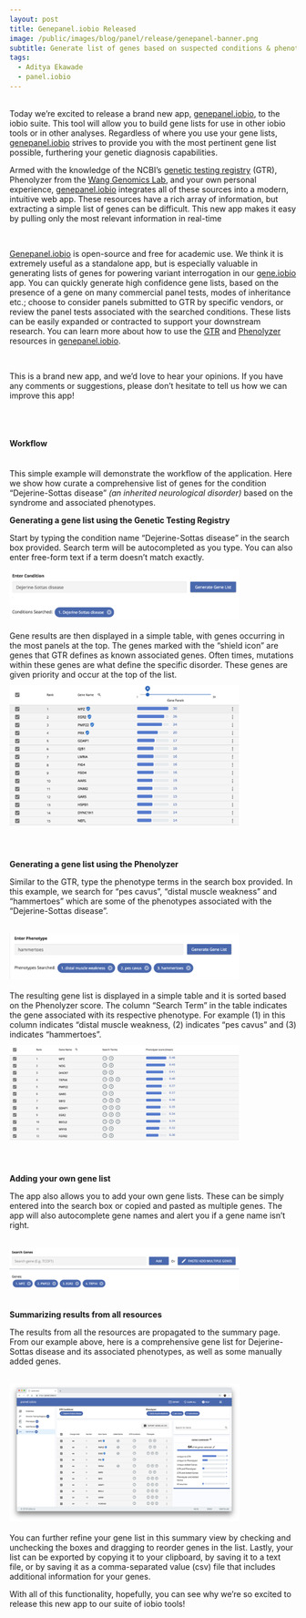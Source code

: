```yaml
---
layout: post
title: Genepanel.iobio Released
image: /public/images/blog/panel/release/genepanel-banner.png
subtitle: Generate list of genes based on suspected conditions & phenotypes
tags:
  - Aditya Ekawade
  - panel.iobio
---
```


<br>
Today we’re excited to release a brand new app, <a href="https://genepanel.iobio.io/">genepanel.iobio</a>, to the iobio suite.  This tool will allow you to build gene lists for use in other iobio tools or in other analyses. Regardless of where you use your gene lists, <a href="https://genepanel.iobio.io/">genepanel.iobio</a> strives to provide you with the most pertinent gene list possible, furthering your genetic diagnosis capabilities.

<br>

Armed with the knowledge of the NCBI’s <a href="https://www.ncbi.nlm.nih.gov/gtr/">genetic testing registry</a> (GTR), Phenolyzer from the <a href="http://wglab.org/">Wang Genomics Lab</a>, and your own personal experience, <a href="https://genepanel.iobio.io/">genepanel.iobio</a> integrates all of these sources into a modern, intuitive web app. These resources have a rich array of information, but extracting a simple list of genes can be difficult. This new app makes it easy by pulling only the most relevant information in real-time

<br>

<a href="https://genepanel.iobio.io/">Genepanel.iobio</a> is open-source and free for academic use. We think it is extremely useful as a standalone app, but is especially valuable in generating lists of genes for powering variant interrogation in our <a href="https://gene.iobio.io/">gene.iobio</a> app. You can quickly generate high confidence gene lists, based on the presence of a gene on many commercial panel tests, modes of inheritance etc.; choose to consider panels submitted to GTR by specific vendors, or review the panel tests associated with the searched conditions. These lists can be easily expanded or contracted to support your downstream research. You can learn more about how to use the <a href="http://iobio.io/user_guides/2018/10/28/how-to-use-gtr/">GTR</a> and <a href="http://iobio.io/user_guides/2018/10/27/how-to-use-phenolyzer/">Phenolyzer</a> resources in <a href="https://genepanel.iobio.io/">genepanel.iobio</a>.

<br>

This is a brand new app, and we’d love to hear your opinions. If you have any comments or suggestions, please don’t hesitate to tell us how we can improve this app!

<br>
<br>

#### Workflow
<br>
This simple example will demonstrate the workflow of the application. Here we show how curate a comprehensive list of genes for the condition “Dejerine-Sottas disease” <i>(an inherited neurological disorder)</i> based on the syndrome and associated phenotypes.

<br>

<strong>Generating a gene list using the Genetic Testing Registry</strong>
<br>

Start by typing the condition name “Dejerine-Sottas disease” in the search box provided. Search term will be autocompleted as you type. You can also enter free-form text if a term doesn’t match exactly.

<div>
    <img src="/public/images/blog/panel/release/condition-term.png" style="width:80%">
</div>
<br>
Gene results are then displayed in a simple table, with genes occurring in the most panels at the top. The genes marked with the “shield icon” are genes that GTR defines as known associated genes. Often times, mutations within these genes are what define the specific disorder. These genes are given priority and occur at the top of the list.

<div>
    <img src="/public/images/blog/panel/release/gtr-results.png" style="width:80%;margin:10px 0px 25px 0px;">
</div>

<br>

<strong>Generating a gene list using the Phenolyzer</strong>
<br>

Similar to the GTR, type the phenotype terms in the search box provided. In this example, we search for “pes cavus”, “distal muscle weakness” and “hammertoes” which are some of the phenotypes associated with the “Dejerine-Sottas disease”.

<br>

<div>
    <img src="/public/images/blog/panel/release/phenolyzer-terms.png" style="width:80%">
</div>
<br>
The resulting gene list is displayed in a simple table and it is sorted based on the Phenolyzer score. The column “Search Term” in the table indicates the gene associated with its respective phenotype. For example (1) in this column indicates “distal muscle weakness, (2) indicates “pes cavus” and (3) indicates “hammertoes”.

<div>
    <img src="/public/images/blog/panel/release/phenolyzer-results.png" style="width:80%;margin:10px 0px 25px 0px;">
</div>

<br>

<strong>Adding your own gene list</strong>
<br>

The app also allows you to add your own gene lists.  These can be simply entered into the search box or copied and pasted as multiple genes. The app will also autocomplete gene names and alert you if a gene name isn’t right.

<br>

<div>
    <img src="/public/images/blog/panel/release/added-genes.png" style="width:80%">
</div>

<br>

<strong>Summarizing results from all resources</strong>
<br>

The results from all the resources are propagated to the summary page. From our example above, here is a comprehensive gene list for Dejerine-Sottas disease and its associated phenotypes, as well as some manually added genes.

<br>

<div>
    <img src="/public/images/blog/panel/release/summary-screen.png" style="width:80%">
</div>

<br>
You can further refine your gene list in this summary view by checking and unchecking the boxes and dragging to reorder genes in the list. Lastly, your list can be exported by copying it to your clipboard, by saving it to a text file, or by saving it as a comma-separated value (csv) file that includes additional information for your genes.

With all of this functionality, hopefully, you can see why we’re so excited to release this new app to our suite of iobio tools!
